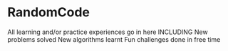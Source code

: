 # RandomCode
All learning and/or practice experiences go in here INCLUDING
New problems solved
New algorithms learnt 
Fun challenges done in free time
